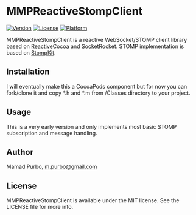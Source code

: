 # MMPReactiveStompClient

[![Version](https://img.shields.io/cocoapods/v/MMPReactiveStompClient.svg?style=flat)](http://cocoadocs.org/docsets/MMPReactiveStompClient)
[![License](https://img.shields.io/cocoapods/l/MMPReactiveStompClient.svg?style=flat)](http://cocoadocs.org/docsets/MMPReactiveStompClient)
[![Platform](https://img.shields.io/cocoapods/p/MMPReactiveStompClient.svg?style=flat)](http://cocoadocs.org/docsets/MMPReactiveStompClient)

MMPReactiveStompClient is a reactive WebSocket/STOMP client library based on [ReactiveCocoa](https://github.com/ReactiveCocoa/ReactiveCocoa) and [SocketRocket](https://github.com/square/SocketRocket). STOMP implementation is based on [StompKit](https://github.com/mobile-web-messaging/StompKit/). 

## Installation

I will eventually make this a CocoaPods component but for now you can fork/clone it and copy *.h and *.m from /Classes directory to your project.

## Usage

This is a very early version and only implements most basic STOMP subscription and message handling.

## Author

Mamad Purbo, m.purbo@gmail.com

## License

MMPReactiveStompClient is available under the MIT license. See the LICENSE file for more info.

